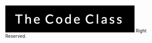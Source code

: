 <img src = "https://github.com/evannwes/The-Code-Class---Images/blob/master/logo.png?raw=true"> </img>
Right Reserved.
